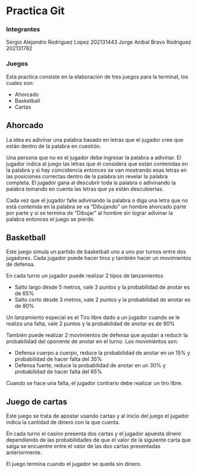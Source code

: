 # Practica Git
### Integrantes
Sergio Alejandro Rodriguez Lopez  202131443
Jorge Anibal Bravo Rodriguez  202131782
### Juegos
Esta practica consiste en la elaboracion de tres juegos para la terminal, los cuales son: 
- Ahorcado
- Basketball
- Cartas

## Ahorcado

La idea es adivinar una palabra basado en letras que el jugador cree que están dentro de la palabra en cuestión.

Una persona que no es el jugador debe ingresar la palabra a adivinar. El jugador indica al juego las letras que él considera que están contenidas en la palabra y si hay coincidencia entonces se van mostrando esas letras en las posiciones correctas dentro de la palabra sin revelar la palabra completa. El jugador gana al descubrir toda la palabra o adivinando la palabra tomando en cuenta las letras que ya están descubiertas.

Cada vez que el jugador falle adivinando la palabra o diga una letra que no está contenida en la palabra se va “Dibujando” un hombre ahorcado parte por parte y si se termina de “Dibujar” al hombre sin lograr adivinar la palabra entonces el juego se pierde.

## Basketball

Este juego simula un partido de basketball uno a uno por turnos entre dos jugadores. Cada jugador puede hacer tiros y también hacer un movimientos de defensa.

En cada turno un jugador puede realizar 2 tipos de lanzamientos
-   Salto largo desde 5 metros, vale 3 puntos y la probabilidad de anotar es de 65%
-   Salto corto desde 3 metros, vale 2 puntos y la probabilidad de anotar es de 80%

Un lanzamiento especial es el Tiro libre dado a un jugador cuando se le realiza una falta, vale 2 puntos y la probabilidad de anotar es de 90%

También puede realizar 2 movimientos de defensa que ayudan a reducir la probabilidad del oponente de anotar en el turno. Los movimientos son:

-   Defensa cuerpo a cuerpo, reduce la probabilidad de anotar en un 15% y probabilidad de hacer falta del 35%
-   Defensa fuerte, reduce la probabilidad de anotar en un 30% y probabilidad de hacer falta del 65%

Cuando se hace una falta, el jugador contrario debe realizar un tiro libre.

## Juego de cartas

Este juego se trata de apostar usando cartas y al inicio del juego el jugador indica la cantidad de dinero con la que cuenta.

En cada turno el casino presenta dos cartas y el jugador apuesta dinero dependiendo de las probabilidades de que el valor de la siguiente carta que salga se encuentre entre el valor de las dos cartas presentadas anteriormente.

El juego termina cuando el jugador se queda sin dinero.
